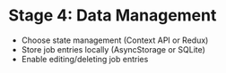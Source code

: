 # Stage 4: Data Management

- Choose state management (Context API or Redux)
- Store job entries locally (AsyncStorage or SQLite)
- Enable editing/deleting job entries
